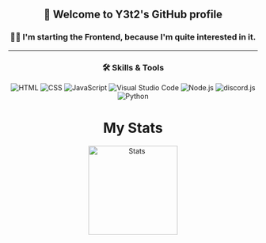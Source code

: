 <h2 align="center">👋 Welcome to Y3t2's GitHub profile</h2>

<h3 align="center">👨‍💻 I'm starting the Frontend, because I'm quite interested in it.</h3>

---

<h3 align="center">🛠 Skills & Tools </h3>

<p align="center">
  <img src="https://img.shields.io/badge/HTML-E34F26?style=flat-square&logo=html5&logoColor=white" alt="HTML">
  <img src="https://img.shields.io/badge/CSS-1572B6?style=flat-square&logo=css3&logoColor=white" alt="CSS">
  <img src="https://img.shields.io/badge/JavaScript-F7DF1E?style=flat-square&logo=javascript&logoColor=black" alt="JavaScript">
  <img src="https://img.shields.io/badge/Visual%20Studio%20Code-007ACC?style=flat-square&logo=visual-studio-code&logoColor=white" alt="Visual Studio Code">
  <img src="https://img.shields.io/badge/Node.js-339933?style=flat-square&logo=nodedotjs&logoColor=white" alt="Node.js">
  <img src="https://img.shields.io/badge/discord.js-738ADB?style=flat-square&logo=discord&logoColor=white" alt="discord.js">
  <img src="https://img.shields.io/badge/Python-3776AB?style=flat-square&logo=python&logoColor=white" alt="Python">
</p>

<h1 align="center">My Stats</h1>
<p align="center">
    <img height="180em" src="https://github-readme-stats.vercel.app/api?username=y3t2&theme=algolia" alt="Stats">
</p>

